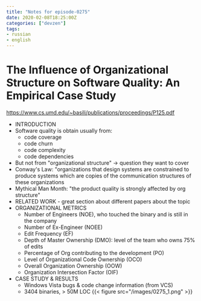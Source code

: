 ```yaml
---
title: "Notes for episode-0275"
date: 2020-02-08T18:25:00Z
categories: ["devzen"]
tags:
- russian
- english
---
```


# The Influence of Organizational Structure on Software Quality: An Empirical Case Study
https://www.cs.umd.edu/~basili/publications/proceedings/P125.pdf

- INTRODUCTION
- Software quality is obtain usually from:
  - code coverage
  - code churn
  - code complexity
  - code dependencies
- But not from "organizational structure" -> question they want to cover
- Conway's Law: "organizations that design systems are constrained 
    to produce systems which are copies of the communication structures 
    of these organizations
- Mythical Man Month: "the product quality is strongly affected by org structure" 
- RELATED WORK - great section about different papers about the topic
- ORGANIZATIONAL METRICS
  - Number of Engineers (NOE), who touched the binary and is still in the company
  - Number of Ex-Engineer (NOEE)
  - Edit Frequency (EF)
  - Depth of Master Ownership (DMO): level of the team who owns 75% of edits
  - Percentage of Org contributing to the development (PO)
  - Level of Organizational Code Ownership (OCO)
  - Overall Organization Ownership (OOW)
  - Organization Intersection Factor (OIF)
- CASE STUDY & RESULTS
  - Windows Vista bugs & code change information (from VCS)
  - 3404 binaries, > 50M LOC
{{< figure src="/images/0275_1.png" >}}
